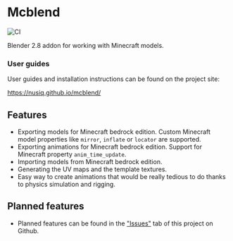 # Mcblend
![CI](https://github.com/Nusiq/mcblend/workflows/CI/badge.svg)

Blender 2.8 addon for working with Minecraft models.

### User guides
User guides and installation instructions can be found on the project site:

https://nusiq.github.io/mcblend/


## Features
- Exporting models for Minecraft bedrock edition. Custom Minecraft model
  properties like `mirror`, `inflate` or `locator` are supported.
- Exporting animations for Minecraft bedrock edition. Support for Minecraft
  property `anim_time_update`.
- Importing models from Minecraft bedrock edition.
- Generating the UV maps and the template textures.
- Easy way to create animations that would be really tedious to do thanks to
  physics simulation and rigging.
## Planned features
- Planned features can be found in the
["Issues"](https://github.com/Nusiq/Blender-Export-MC-Bedrock-Model/issues])
tab of this project on Github.
